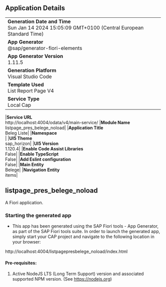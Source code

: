 ## Application Details

|                                                                                                    |
| -------------------------------------------------------------------------------------------------- |
| **Generation Date and Time**<br>Sun Jan 14 2024 15:05:09 GMT+0100 (Central European Standard Time) |
| **App Generator**<br>@sap/generator-fiori-elements                                                 |
| **App Generator Version**<br>1.11.5                                                                |
| **Generation Platform**<br>Visual Studio Code                                                      |
| **Template Used**<br>List Report Page V4                                                           |
| **Service Type**<br>Local Cap                                                                      |

|**Service URL**<br>http://localhost:4004/odata/v4/main-service/
|**Module Name**<br>listpage_pres_belege_noload|
|**Application Title**<br>Beleg Liste|
|**Namespace**<br>|
|**UI5 Theme**<br>sap_horizon|
|**UI5 Version**<br>1.120.4|
|**Enable Code Assist Libraries**<br>False|
|**Enable TypeScript**<br>False|
|**Add Eslint configuration**<br>False|
|**Main Entity**<br>Belege|
|**Navigation Entity**<br>items|

## listpage_pres_belege_noload

A Fiori application.

### Starting the generated app

- This app has been generated using the SAP Fiori tools - App Generator, as part of the SAP Fiori tools suite. In order to launch the generated app, simply start your CAP project and navigate to the following location in your browser:

http://localhost:4004/listpagepresbelege_noload/index.html

#### Pre-requisites:

1. Active NodeJS LTS (Long Term Support) version and associated supported NPM version. (See https://nodejs.org)
